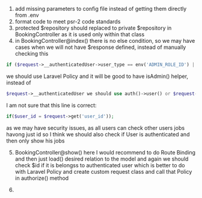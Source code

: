 1) add missing parameters to config file instead of getting them directly from .env
2) format code to meet psr-2 code standards
3) protected $repository should replaced to private $repository in BookingController as it is used only within that class
4) in BookingController@index() there is no else condition, so we may have cases when we will not have $response defined,
 instead of manually checking this  
 ```php
 if ($request->__authenticatedUser->user_type == env('ADMIN_ROLE_ID') || $request->__authenticatedUser->user_type == env('SUPERADMIN_ROLE_ID');
 ```
 we should use Laravel Policy and it will be good to have isAdmin() helper,
 instead of 
  ```php
 $request->__authenticatedUser we should use auth()->user() or $request->user();
```
 I am not sure that this line is correct:
 ```php
 if($user_id = $request->get('user_id'));
```
 as we may have security issues, as all users can check other users jobs havong just id so I think we should also check if User is authenticated and then only show his jobs

5. BookingController@show() here I would recommend to do Route Binding and then just load() desired relation to the model and again we should check $id if it is belongss to authenticated user which is better to do with Laravel Policy and create custom request class and call that Policy in authorize() method

6. 